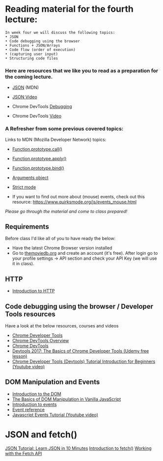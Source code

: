 # Reading material for the fourth lecture:

```
In week four we will discuss the following topics:
• JSON
• Code debugging using the browser
• Functions + JSON/Arrays
• Code flow (order of execution)
• (capturing user input)
• Structuring code files
```

### Here are resources that we like you to read as a preparation for the coming lecture.

- [JSON](https://developer.mozilla.org/en-US/docs/Web/JavaScript/Reference/Global_Objects/JSON) (MDN)
- [JSON Video](https://www.youtube.com/watch?v=sSL2to7Jg5g)

- Chrome DevTools [Debugging](https://developers.google.com/web/tools/chrome-devtools/?utm_source=dcc&utm_medium=redirect&utm_campaign=2016q3)
- Chrome DevTools [Video](https://www.youtube.com/watch?v=zv_aOlH8S_o)

### A Refresher from some previous covered topics:

Links to MDN (Mozilla Developer Network) topics:

- [Function.prototype.call()](https://developer.mozilla.org/en-US/docs/Web/JavaScript/Reference/Global_Objects/Function/call)
- [Function.prototype.apply()](https://developer.mozilla.org/en-US/docs/Web/JavaScript/Reference/Global_Objects/Function/apply)
- [Function.prototype.bind()](https://developer.mozilla.org/en-US/docs/Web/JavaScript/Reference/Global_Objects/Function/bind)
- [Arguments object](https://developer.mozilla.org/en/docs/Web/JavaScript/Reference/Functions/arguments)
- [Strict mode](https://developer.mozilla.org/en-US/docs/Web/JavaScript/Reference/Strict_mode)

- If you want to find out more about (mouse) events, check out this resource: https://www.quirksmode.org/js/events_mouse.html


_Please go through the material and come to class prepared!_


## Requirements
Before class I'd like all of you to have ready the below:

- Have the latest Chrome Browser version installed
- Go to [themoviedb.org](https://www.themoviedb.org) and create an account (it's free). After login go to your profile settings -> API section and check your API Key (we will use it in class).


## HTTP
* [Introduction to HTTP](https://varvy.com/http/basics.html)


## Code debugging using the browser / Developer Tools resources

Have a look at the below resources, courses and videos

* [Chrome Developer Tools](https://developer.chrome.com/home/devtools-pillar)
* [Chrome DevTools Overview](https://developer.chrome.com/devtools)
* [Chrome DevTools](https://developers.google.com/web/tools/chrome-devtools/)
* [Devtools 2017: The Basics of Chrome Developer Tools (Udemy free lesson)](https://www.udemy.com/devtools-2017-the-basics-of-chrome-developer-tools/)
* [Chrome Developer Tools (Devtools) Tutorial Introduction for Beginners (Youtube video)](https://www.youtube.com/watch?v=wcFnnxfA70g)


## DOM Manipulation and Events
* [Introduction to the DOM](https://developer.mozilla.org/en-US/docs/Web/API/Document_Object_Model/Introduction)
* [The Basics of DOM Manipulation in Vanilla JavaScript](https://www.sitepoint.com/dom-manipulation-vanilla-javascript-no-jquery/)
* [Introduction to events](https://developer.mozilla.org/en-US/docs/Learn/JavaScript/Building_blocks/Events)
* [Event reference](https://developer.mozilla.org/en-US/docs/Web/Events)
* [Javascript Events Tutorial (Youtube video)](https://www.youtube.com/watch?v=e57ReoUn6kM)


# JSON and fetch()
[JSON Tutorial: Learn JSON in 10 Minutes](https://beginnersbook.com/2015/04/json-tutorial/)
[Introduction to fetch()](https://developers.google.com/web/updates/2015/03/introduction-to-fetch)
[Working with the Fetch API](https://developers.google.com/web/ilt/pwa/working-with-the-fetch-api)
